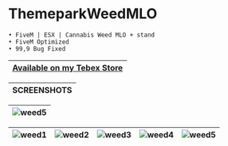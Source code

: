 # ThemeparkWeedMLO

```yarn
• FiveM | ESX | Cannabis Weed MLO + stand
• FiveM Optimized
• 99,9 Bug Fixed
```

|[Available on my Tebex Store](https://alphadevelopment.tebex.io/checkout/packages/add/6803128/single)|
|---|

|SCREENSHOTS|
|---|

|![weed5](https://github.com/user-attachments/assets/a3fed9f4-627e-49ee-b523-5c2da92581b7)|
|---|


|![weed1](https://github.com/user-attachments/assets/168bb993-020c-4c5b-98f9-c59e7c19f44b)|![weed2](https://github.com/user-attachments/assets/3e1f79d9-334c-454b-8d46-8c7b89ea759b)|![weed3](https://github.com/user-attachments/assets/c1da363e-9eb5-4404-b681-8c7f6a5a398e)|![weed4](https://github.com/user-attachments/assets/3334bf5d-973d-445b-95f4-8ae44153f3a6)|![weed5](https://github.com/user-attachments/assets/3fd538df-e5b7-4d9e-90cd-2df2ffc72fb7)|
|---|---|---|---|---|

